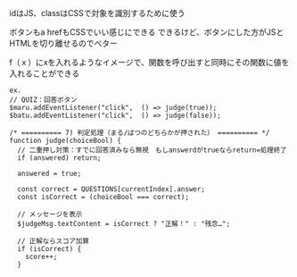 idはJS、classはCSSで対象を識別するために使う

ボタンもa hrefもCSSでいい感じにできる
できるけど、ボタンにした方がJSとHTMLを切り離せるのでベター

f（ｘ）にxを入れるようなイメージで、関数を呼び出すと同時にその関数に値を入れることができる
```
ex.
// QUIZ：回答ボタン
$maru.addEventListener("click",  () => judge(true));
$batu.addEventListener("click",  () => judge(false));

/* ========== 7) 判定処理（まる/ばつのどちらかが押された） ========== */
function judge(choiceBool) {
  // 二重押し対策：すでに回答済みなら無視　もしanswerdがtrueならreturn=処理終了
  if (answered) return;

  answered = true;

  const correct = QUESTIONS[currentIndex].answer;
  const isCorrect = (choiceBool === correct);

  // メッセージを表示
  $judgeMsg.textContent = isCorrect ? "正解！" : "残念…";

  // 正解ならスコア加算
  if (isCorrect) {
    score++;
  }
  ```